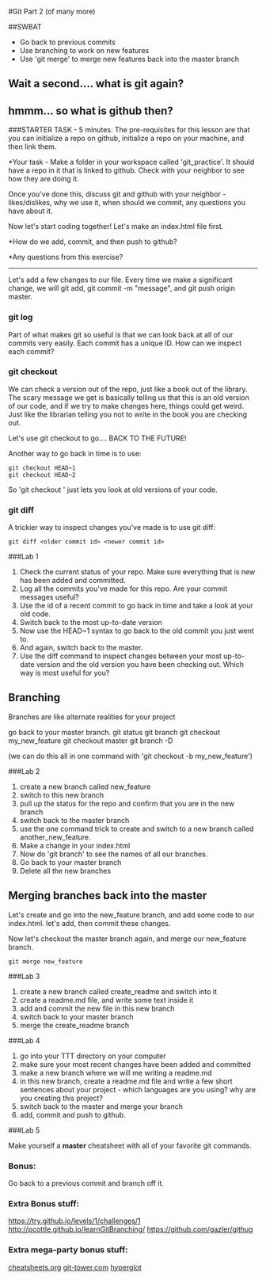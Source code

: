#Git Part 2 (of many more) 

##SWBAT
- Go back to previous commits
- Use branching to work on new features
- Use 'git merge' to merge new features back into the master branch

## Wait a second.... what is git again?

## hmmm... so what is github then?

###STARTER TASK - 5 minutes.
The pre-requisites for this lesson are that you can initialize a repo on github, initialize a repo on your machine, and then link them.

*Your task - Make a folder in your workspace called 'git_practice'. It should have a repo in it that is linked to github. Check with your neighbor to see how they are doing it. 

Once you've done this, discuss git and github with your neighbor - likes/dislikes, why we use it, when should we commit, any questions you have about it. 

Now let's start coding together! Let's make an index.html file first.

*How do we add, commit, and then push to github?

*Any questions from this exercise?


----

Let's add a few changes to our file. Every time we make a significant change, we will git add, git commit -m "message", and git push origin master.

### git log

Part of what makes git so useful is that we can look back at all of our commits very easily. Each commit has a unique ID. How can we inspect each commit?


### git checkout

We can check a version out of the repo, just like a book out of the library. The scary message we get is basically telling us that this is an old version of our code, and if we try to make changes here, things could get weird. Just like the librarian telling you not to write in the book you are checking out. 

Let's use git checkout to go.... BACK TO THE FUTURE!

Another way to go back in time is to use:

```
git checkout HEAD~1
git checkout HEAD~2
```

So 'git checkout <version>' just lets you look at old versions of your code.

### git diff
A trickier way to inspect changes you've made is to use git diff:

```
git diff <older commit id> <newer commit id>
```

###Lab 1
1) Check the current status of your repo. Make sure everything that is new has been added and committed.
2) Log all the commits you've made for this repo. Are your commit messages useful?
3) Use the id of a recent commit to go back in time and take a look at your old code.
4) Switch back to the most up-to-date version
4) Now use the HEAD~1 syntax to go back to the old commit you just went to. 
5) And again, switch back to the master.
6) Use the diff command to inspect changes between your most up-to-date version and the old version you have been checking out. Which way is most useful for you?




## Branching
Branches are like alternate realities for your project

go back to your master branch.
git status
git branch 
git checkout my_new_feature
git checkout master
git branch -D <branch name>

(we can do this all in one command with 'git checkout -b my_new_feature')


###Lab 2
1) create a new branch called new_feature
2) switch to this new branch
3) pull up the status for the repo and confirm that you are in the new branch
4) switch back to the master branch
5) use the one command trick to create and switch to a new branch called another_new_feature.
6) Make a change in your index.html
7) Now do 'git branch' to see the names of all our branches.
8) Go back to your master branch
9) Delete all the new branches



## Merging branches back into the master
Let's create and go into the new_feature branch, and add some code to our index.html.
let's add, then commit these changes.

Now let's checkout the master branch again, and merge our new_feature branch.

```
git merge new_feature
```

###Lab 3
1) create a new branch called create_readme and switch into it
2) create a readme.md file, and write some text inside it
3) add and commit the new file in this new branch
4) switch back to your master branch
5) merge the create_readme branch


###Lab 4
1) go into your TTT directory on your computer
2) make sure your most recent changes have been added and committed
3) make a new branch where we will me writing a readme.md
4) in this new branch, create a readme.md file and write a few short sentences about your project - which languages are you using? why are you creating this project? 
5) switch back to the master and merge your branch
6) add, commit and push to github.


###Lab 5 

Make yourself a **master** cheatsheet with all of your favorite git commands.


### Bonus:
Go back to a previous commit and branch off it. 


### Extra Bonus stuff:
https://try.github.io/levels/1/challenges/1
http://pcottle.github.io/learnGitBranching/
https://github.com/gazler/githug


### Extra mega-party bonus stuff:

[cheatsheets.org](http://www.cheat-sheets.org/saved-copy/git-cheat-sheet.pdf)
[git-tower.com](http://www.git-tower.com/blog/git-cheat-sheet)
[hyperglot](http://hyperpolyglot.org/version-control)











